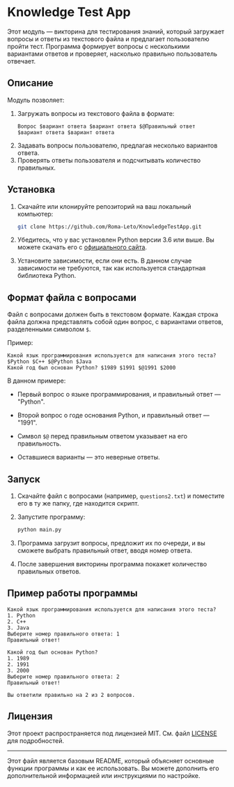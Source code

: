 # Knowledge Test App

Этот модуль — викторина для тестирования знаний, который загружает вопросы и ответы из текстового файла и предлагает пользователю пройти тест. Программа формирует вопросы с несколькими вариантами ответов и проверяет, насколько правильно пользователь отвечает.

## Описание

Модуль позволяет:
1. Загружать вопросы из текстового файла в формате:
    ```
    Вопрос $вариант ответа $вариант ответа $@Правильный ответ
    $вариант ответа $вариант ответа
    ```
2. Задавать вопросы пользователю, предлагая несколько вариантов ответа.
3. Проверять ответы пользователя и подсчитывать количество правильных.

## Установка

1. Скачайте или клонируйте репозиторий на ваш локальный компьютер:
   ```bash
   git clone https://github.com/Roma-Leto/KnowledgeTestApp.git
   ```

2. Убедитесь, что у вас установлен Python версии 3.6 или выше. Вы можете скачать его с [официального сайта](https://www.python.org/downloads/).

3. Установите зависимости, если они есть. В данном случае зависимости не требуются, так как используется стандартная библиотека Python.

## Формат файла с вопросами

Файл с вопросами должен быть в текстовом формате. Каждая строка файла должна представлять собой один вопрос, с вариантами ответов, разделенными символом `$`.

Пример:
```
Какой язык программирования используется для написания этого теста? $Python $C++ $@Python $Java
Какой год был основан Python? $1989 $1991 $@1991 $2000
```

В данном примере:
- Первый вопрос о языке программирования, и правильный ответ — "Python".
- Второй вопрос о годе основания Python, и правильный ответ — "1991".

- Символ `$@` перед правильным ответом указывает на его правильность.
- Оставшиеся варианты — это неверные ответы.

## Запуск

1. Скачайте файл с вопросами (например, `questions2.txt`) и поместите его в ту же папку, где находится скрипт.

2. Запустите программу:
   ```bash
   python main.py
   ```

3. Программа загрузит вопросы, предложит их по очереди, и вы сможете выбрать правильный ответ, вводя номер ответа.

4. После завершения викторины программа покажет количество правильных ответов.

## Пример работы программы

```
Какой язык программирования используется для написания этого теста?
1. Python
2. C++
3. Java
Выберите номер правильного ответа: 1
Правильный ответ!

Какой год был основан Python?
1. 1989
2. 1991
3. 2000
Выберите номер правильного ответа: 2
Правильный ответ!

Вы ответили правильно на 2 из 2 вопросов.
```

## Лицензия

Этот проект распространяется под лицензией MIT. См. файл [LICENSE](LICENSE) для подробностей.

---

Этот файл является базовым README, который объясняет основные функции программы и как ее использовать. Вы можете дополнить его дополнительной информацией или инструкциями по настройке.